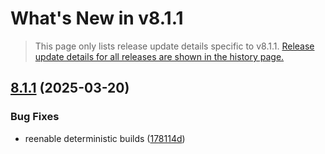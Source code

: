 # What's New in v<span class="_version">8.1.1</span>

> This page only lists release update details specific to v<span class="_version">8.1.1</span>. [Release update details for all releases are shown in the history page.](History)

<!--_release-notes-->
## [8.1.1](https://github.com/Finbuckle/Finbuckle.MultiTenant/compare/v8.1.0...v8.1.1) (2025-03-20)


### Bug Fixes

* reenable deterministic builds ([178114d](https://github.com/Finbuckle/Finbuckle.MultiTenant/commit/178114d03bb1d6dd3d16028b6d12fc8503bd0aab))




<!--_release-notes-->
